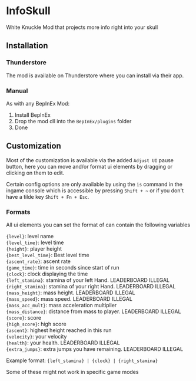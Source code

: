 ﻿# InfoSkull
White Knuckle Mod that projects more info right into your skull

## Installation

### Thunderstore
The mod is available on Thunderstore where you can install via their app.

### Manual
As with any BepInEx Mod:
1. Install BepInEx
2. Drop the mod dll into the `BepInEx/plugins` folder
3. Done

## Customization
Most of the customization is available via the added `Adjust UI` pause button,
here you can move and/or format ui elements by dragging or clicking on them to edit.

Certain config options are only available by using the `is` command in the
ingame console which is accessible by pressing `Shift + ~` or if you don't have a
tilde key `Shift + Fn + Esc`.

### Formats
All ui elements you can set the format of can contain the following variables

[//]: # (VARIABLES_DESCRIPTIONS_START)
`{level}`: level name\
`{level_time}`: level time\
`{height}`: player height\
`{best_level_time}`: Best level time\
`{ascent_rate}`: ascent rate\
`{game_time}`: time in seconds since start of run\
`{clock}`: clock displaying the time\
`{left_stamina}`: stamina of your left Hand. LEADERBOARD ILLEGAL\
`{right_stamina}`: stamina of your right Hand. LEADERBOARD ILLEGAL\
`{mass_height}`: mass height. LEADERBOARD ILLEGAL\
`{mass_speed}`: mass speed. LEADERBOARD ILLEGAL\
`{mass_acc_mult}`: mass acceleration multiplier\
`{mass_distance}`: distance from mass to player. LEADERBOARD ILLEGAL\
`{score}`: score \
`{high_score}`: high score\
`{ascent}`: highest height reached in this run\
`{velocity}`: your velocity\
`{health}`: your health. LEADERBOARD ILLEGAL\
`{extra_jumps}`: extra jumps you have remaining. LEADERBOARD ILLEGAL

[//]: # (VARIABLES_DESCRIPTIONS_END)

Example format: `{left_stamina} | {clock} | {right_stamina}`

Some of these might not work in specific game modes
